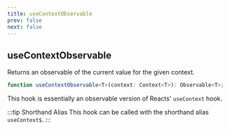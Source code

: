 ```yaml
---
title: useContextObservable
prev: false
next: false
---
```


## useContextObservable

Returns an observable of the current value for the given context.

```ts
function useContextObservable<T>(context: Context<T>): Observable<T>;
```

This hook is essentially an observable version of Reacts' `useContext` hook.

:::tip Shorthand Alias
This hook can be called with the shorthand alias `useContext$`.
:::
